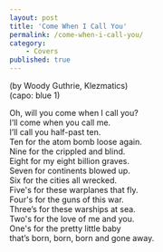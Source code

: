 ```yaml
---
layout: post
title: 'Come When I Call You'
permalink: /come-when-i-call-you/
category:
    - Covers
published: true
---
```


(by Woody Guthrie, Klezmatics)  
(capo: blue 1)

Oh, will you come when I call you?  
I’ll come when you call me.  
I’ll call you half-past ten.  
Ten for the atom bomb loose again.  
Nine for the crippled and blind.  
Eight for my eight billion graves.  
Seven for continents blowed up.  
Six for the cities all wrecked.  
Five's for these warplanes that fly.  
Four's for the guns of this war.  
Three’s for these warships at sea.  
Two's for the love of me and you.  
One's for the pretty little baby  
that’s born, born, born and gone away.  
